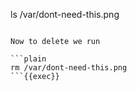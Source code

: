 ls /var/dont-need-this.png
```{{exec}}

Now to delete we run

```plain
rm /var/dont-need-this.png
```{{exec}}